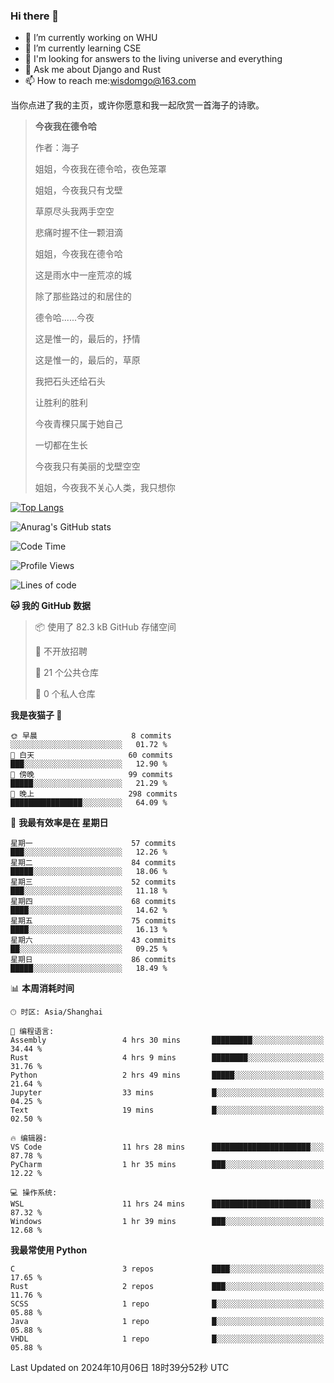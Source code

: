 ### Hi there 👋



- 🔭 I’m currently working on WHU
- 🌱 I’m currently learning CSE
- 🤔 I'm looking for answers to the living universe and everything
- 💬 Ask me about Django and Rust
- 📫 How to reach me:wisdomgo@163.com

当你点进了我的主页，或许你愿意和我一起欣赏一首海子的诗歌。

>**今夜我在德令哈**
>
>作者：海子
>
>姐姐，今夜我在德令哈，夜色笼罩
>
>姐姐，今夜我只有戈壁
>
>草原尽头我两手空空
>
>悲痛时握不住一颗泪滴
>
>姐姐，今夜我在德令哈
>
>这是雨水中一座荒凉的城
>
>除了那些路过的和居住的
>
>德令哈......今夜
>
>这是惟一的，最后的，抒情
>
>这是惟一的，最后的，草原
>
>我把石头还给石头
>
>让胜利的胜利
>
>今夜青稞只属于她自己
>
>一切都在生长
>
>今夜我只有美丽的戈壁空空
>
>姐姐，今夜我不关心人类，我只想你



[![Top Langs](https://github-readme-stats.vercel.app/api/top-langs/?username=wisdomgo&theme=onedark)](https://github.com/anuraghazra/github-readme-stats)

![Anurag's GitHub stats](https://github-readme-stats.vercel.app/api?username=wisdomgo&hide=contribs,stars&theme=synthwave)

<!--START_SECTION:waka-->
![Code Time](http://img.shields.io/badge/Code%20Time-272%20hrs%2017%20mins-blue)

![Profile Views](http://img.shields.io/badge/%E4%B8%AA%E4%BA%BA%E8%B5%84%E6%96%99%E8%A7%82%E7%9C%8B%E6%AC%A1%E6%95%B0-8-blue)

![Lines of code](https://img.shields.io/badge/%E4%BB%8E%E3%80%8CHello%20World%E3%80%8D%E8%B5%B7%E6%88%91%E5%B7%B2%E7%BB%8F%E5%86%99%E4%BA%86-638.8%20thousand%20%E8%A1%8C%E4%BB%A3%E7%A0%81-blue)

**🐱 我的 GitHub 数据** 

> 📦  使用了 82.3 kB GitHub 存储空间 
 > 
> 🚫 不开放招聘
 > 
> 📜 21 个公共仓库 
 > 
> 🔑 0 个私人仓库 
 > 
**我是夜猫子 🦉** 

```text
🌞 早晨                     8 commits           ░░░░░░░░░░░░░░░░░░░░░░░░░   01.72 % 
🌆 白天                     60 commits          ███░░░░░░░░░░░░░░░░░░░░░░   12.90 % 
🌃 傍晚                     99 commits          █████░░░░░░░░░░░░░░░░░░░░   21.29 % 
🌙 晚上                     298 commits         ████████████████░░░░░░░░░   64.09 % 
```
📅 **我最有效率是在 星期日** 

```text
星期一                      57 commits          ███░░░░░░░░░░░░░░░░░░░░░░   12.26 % 
星期二                      84 commits          █████░░░░░░░░░░░░░░░░░░░░   18.06 % 
星期三                      52 commits          ███░░░░░░░░░░░░░░░░░░░░░░   11.18 % 
星期四                      68 commits          ████░░░░░░░░░░░░░░░░░░░░░   14.62 % 
星期五                      75 commits          ████░░░░░░░░░░░░░░░░░░░░░   16.13 % 
星期六                      43 commits          ██░░░░░░░░░░░░░░░░░░░░░░░   09.25 % 
星期日                      86 commits          █████░░░░░░░░░░░░░░░░░░░░   18.49 % 
```


📊 **本周消耗时间** 

```text
🕑︎ 时区: Asia/Shanghai

💬 编程语言: 
Assembly                 4 hrs 30 mins       █████████░░░░░░░░░░░░░░░░   34.44 % 
Rust                     4 hrs 9 mins        ████████░░░░░░░░░░░░░░░░░   31.76 % 
Python                   2 hrs 49 mins       █████░░░░░░░░░░░░░░░░░░░░   21.64 % 
Jupyter                  33 mins             █░░░░░░░░░░░░░░░░░░░░░░░░   04.25 % 
Text                     19 mins             █░░░░░░░░░░░░░░░░░░░░░░░░   02.50 % 

🔥 编辑器: 
VS Code                  11 hrs 28 mins      ██████████████████████░░░   87.78 % 
PyCharm                  1 hr 35 mins        ███░░░░░░░░░░░░░░░░░░░░░░   12.22 % 

💻 操作系统: 
WSL                      11 hrs 24 mins      ██████████████████████░░░   87.32 % 
Windows                  1 hr 39 mins        ███░░░░░░░░░░░░░░░░░░░░░░   12.68 % 
```

**我最常使用 Python** 

```text
C                        3 repos             ████░░░░░░░░░░░░░░░░░░░░░   17.65 % 
Rust                     2 repos             ███░░░░░░░░░░░░░░░░░░░░░░   11.76 % 
SCSS                     1 repo              █░░░░░░░░░░░░░░░░░░░░░░░░   05.88 % 
Java                     1 repo              █░░░░░░░░░░░░░░░░░░░░░░░░   05.88 % 
VHDL                     1 repo              █░░░░░░░░░░░░░░░░░░░░░░░░   05.88 % 
```




 Last Updated on 2024年10月06日 18时39分52秒 UTC
<!--END_SECTION:waka-->
